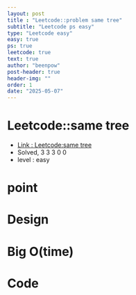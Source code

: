 ```yaml
---
layout: post
title : "Leetcode::problem same tree"
subtitle: "Leetcode ps easy"
type: "Leetcode easy"
easy: true
ps: true
leetcode: true
text: true
author: "beenpow"
post-header: true
header-img: ""
order: 1
date: "2025-05-07"
---
```


# Leetcode::same tree
- [Link : Leetcode:same tree]()
- Solved, 3 3 3 0 0
- level : easy
# point

# Design


# Big O(time)

# Code

```cpp

```